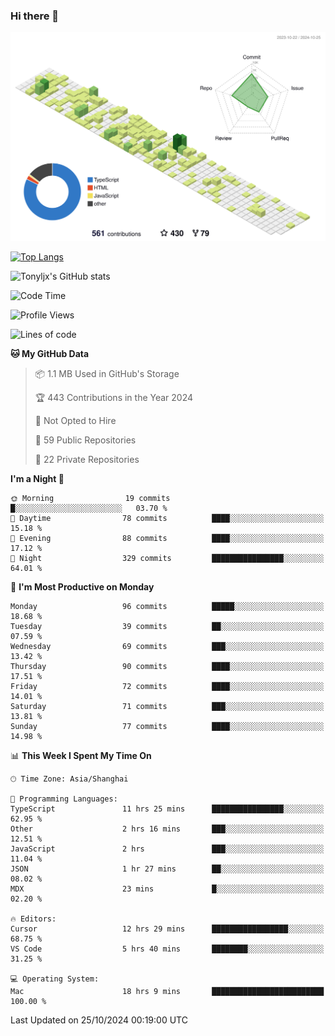### Hi there 👋

![](./profile-3d-contrib/profile-green-animate.svg)

 

[![Top Langs](https://github-readme-stats.vercel.app/api/top-langs/?username=tonyljx)](https://github.com/anuraghazra/github-readme-stats)

![Tonyljx's GitHub stats](https://github-readme-stats.vercel.app/api?username=tonyljx&theme=default&show_icons=true)

 

<!--START_SECTION:waka-->
![Code Time](http://img.shields.io/badge/Code%20Time-822%20hrs%2012%20mins-blue)

![Profile Views](http://img.shields.io/badge/Profile%20Views-2-blue)

![Lines of code](https://img.shields.io/badge/From%20Hello%20World%20I%27ve%20Written-633.7%20thousand%20lines%20of%20code-blue)

**🐱 My GitHub Data** 

> 📦 1.1 MB Used in GitHub's Storage 
 > 
> 🏆 443 Contributions in the Year 2024
 > 
> 🚫 Not Opted to Hire
 > 
> 📜 59 Public Repositories 
 > 
> 🔑 22 Private Repositories 
 > 
**I'm a Night 🦉** 

```text
🌞 Morning                19 commits          █░░░░░░░░░░░░░░░░░░░░░░░░   03.70 % 
🌆 Daytime                78 commits          ████░░░░░░░░░░░░░░░░░░░░░   15.18 % 
🌃 Evening                88 commits          ████░░░░░░░░░░░░░░░░░░░░░   17.12 % 
🌙 Night                  329 commits         ████████████████░░░░░░░░░   64.01 % 
```
📅 **I'm Most Productive on Monday** 

```text
Monday                   96 commits          █████░░░░░░░░░░░░░░░░░░░░   18.68 % 
Tuesday                  39 commits          ██░░░░░░░░░░░░░░░░░░░░░░░   07.59 % 
Wednesday                69 commits          ███░░░░░░░░░░░░░░░░░░░░░░   13.42 % 
Thursday                 90 commits          ████░░░░░░░░░░░░░░░░░░░░░   17.51 % 
Friday                   72 commits          ████░░░░░░░░░░░░░░░░░░░░░   14.01 % 
Saturday                 71 commits          ███░░░░░░░░░░░░░░░░░░░░░░   13.81 % 
Sunday                   77 commits          ████░░░░░░░░░░░░░░░░░░░░░   14.98 % 
```


📊 **This Week I Spent My Time On** 

```text
🕑︎ Time Zone: Asia/Shanghai

💬 Programming Languages: 
TypeScript               11 hrs 25 mins      ████████████████░░░░░░░░░   62.95 % 
Other                    2 hrs 16 mins       ███░░░░░░░░░░░░░░░░░░░░░░   12.51 % 
JavaScript               2 hrs               ███░░░░░░░░░░░░░░░░░░░░░░   11.04 % 
JSON                     1 hr 27 mins        ██░░░░░░░░░░░░░░░░░░░░░░░   08.02 % 
MDX                      23 mins             █░░░░░░░░░░░░░░░░░░░░░░░░   02.20 % 

🔥 Editors: 
Cursor                   12 hrs 29 mins      █████████████████░░░░░░░░   68.75 % 
VS Code                  5 hrs 40 mins       ████████░░░░░░░░░░░░░░░░░   31.25 % 

💻 Operating System: 
Mac                      18 hrs 9 mins       █████████████████████████   100.00 % 
```


 Last Updated on 25/10/2024 00:19:00 UTC
<!--END_SECTION:waka-->
